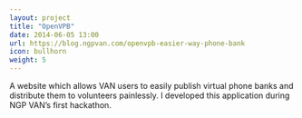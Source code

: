 ```yaml
---
layout: project
title: "OpenVPB"
date: 2014-06-05 13:00
url: https://blog.ngpvan.com/openvpb-easier-way-phone-bank
icon: bullhorn
weight: 5
---
```


A website which allows VAN users to easily publish virtual phone banks and distribute them to volunteers painlessly. I developed this application during NGP VAN’s first hackathon.